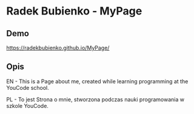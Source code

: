 # Radek Bubienko - MyPage

## Demo
https://radekbubienko.github.io/MyPage/

## Opis
EN - This is a Page about me, created while learning programming at the YouCode school.

PL - To jest Strona o mnie, stworzona podczas nauki programowania w szkole YouCode.

